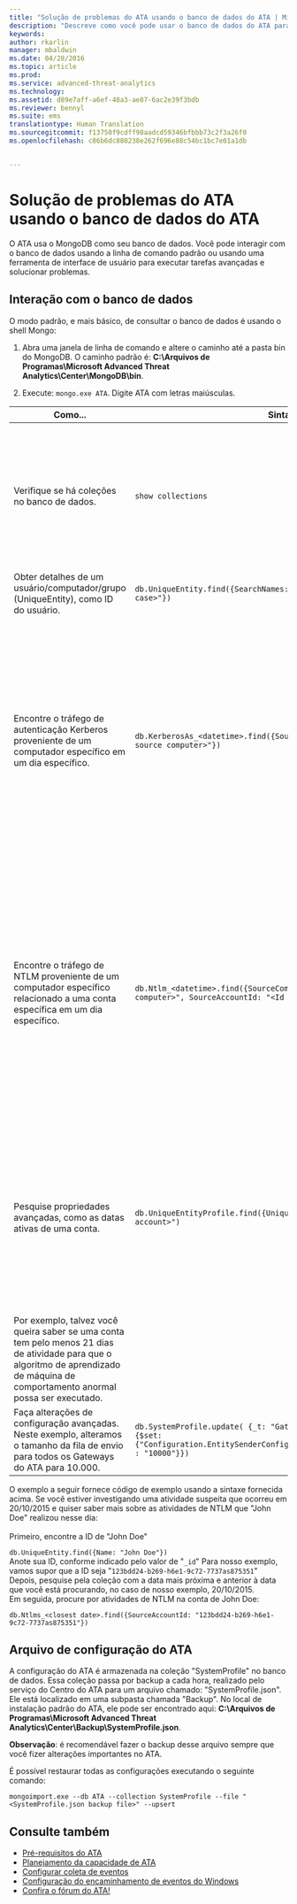```yaml
---
title: "Solução de problemas do ATA usando o banco de dados do ATA | Microsoft ATA"
description: "Descreve como você pode usar o banco de dados do ATA para solucionar problemas"
keywords: 
author: rkarlin
manager: mbaldwin
ms.date: 04/28/2016
ms.topic: article
ms.prod: 
ms.service: advanced-threat-analytics
ms.technology: 
ms.assetid: d89e7aff-a6ef-48a3-ae87-6ac2e39f3bdb
ms.reviewer: bennyl
ms.suite: ems
translationtype: Human Translation
ms.sourcegitcommit: f13750f9cdff98aadcd59346bfbbb73c2f3a26f0
ms.openlocfilehash: c86b6dc880238e262f696e88c54bc1bc7e01a1db


---
```


# Solução de problemas do ATA usando o banco de dados do ATA
O ATA usa o MongoDB como seu banco de dados.
Você pode interagir com o banco de dados usando a linha de comando padrão ou usando uma ferramenta de interface de usuário para executar tarefas avançadas e solucionar problemas.

## Interação com o banco de dados
O modo padrão, e mais básico, de consultar o banco de dados é usando o shell Mongo:

1.  Abra uma janela de linha de comando e altere o caminho até a pasta bin do MongoDB. O caminho padrão é: **C:\Arquivos de Programas\Microsoft Advanced Threat Analytics\Center\MongoDB\bin**.

2.  Execute: `mongo.exe ATA`. Digite ATA com letras maiúsculas.

|Como...|Sintaxe|Anotações|
|-------------|----------|---------|
|Verifique se há coleções no banco de dados.|`show collections`|É útil como um teste completo para verificar se o tráfego está sendo gravado no banco de dados, e se o evento 4776 está sendo recebido pelo ATA.|
|Obter detalhes de um usuário/computador/grupo (UniqueEntity), como ID do usuário.|`db.UniqueEntity.find({SearchNames: "<name of entity in lower case>"})`||
|Encontre o tráfego de autenticação Kerberos proveniente de um computador específico em um dia específico.|`db.KerberosAs_<datetime>.find({SourceComputerId: "<Id of the source computer>"})`|Para obter a &lt;ID do computador de origem&gt;, consulte as coleções UniqueEntity, conforme mostrado no exemplo.<br /><br />Cada tipo de atividade de rede, por exemplo, autenticações Kerberos, possui sua própria coleção de acordo com a data UTC.|
|Encontre o tráfego de NTLM proveniente de um computador específico relacionado a uma conta específica em um dia específico.|`db.Ntlm_<datetime>.find({SourceComputerId: "<Id of the source computer>", SourceAccountId: "<Id of the account>"})`|Para obter a &lt;ID do computador de origem&gt; e a &lt;ID da conta&gt;, consulte as coleções UniqueEntity, conforme mostrado no exemplo.<br /><br />Cada tipo de atividade de rede, por exemplo, autenticações NTLM, possui sua própria coleção de acordo com a data UTC.|
|Pesquise propriedades avançadas, como as datas ativas de uma conta. |`db.UniqueEntityProfile.find({UniqueEntityId: "<Id of the account>")`|Para obter a &lt;ID da conta&gt;, consulte as coleções UniqueEntity, conforme mostrado no exemplo.<br>O nome da propriedade que mostra as datas nas quais a conta esteve ativa é chamado: "ActiveDates". <br>
Por exemplo, talvez você queira saber se uma conta tem pelo menos 21 dias de atividade para que o algoritmo de aprendizado de máquina de comportamento anormal possa ser executado.|
|Faça alterações de configuração avançadas. Neste exemplo, alteramos o tamanho da fila de envio para todos os Gateways do ATA para 10.000.|`db.SystemProfile.update( {_t: "GatewaySystemProfile"} ,`<br>`{$set:{"Configuration.EntitySenderConfiguration.EntityBatchBlockMaxSize" : "10000"}})`|`|

O exemplo a seguir fornece código de exemplo usando a sintaxe fornecida acima. Se você estiver investigando uma atividade suspeita que ocorreu em 20/10/2015 e quiser saber mais sobre as atividades de NTLM que "John Doe" realizou nesse dia:<br /><br />Primeiro, encontre a ID de "John Doe"

`db.UniqueEntity.find({Name: "John Doe"})`<br>Anote sua ID, conforme indicado pelo valor de "`_id`" Para nosso exemplo, vamos supor que a ID seja "`123bdd24-b269-h6e1-9c72-7737as875351`"<br>Depois, pesquise pela coleção com a data mais próxima e anterior à data que você está procurando, no caso de nosso exemplo, 20/10/2015.<br>Em seguida, procure por atividades de NTLM na conta de John Doe: 

`db.Ntlms_<closest date>.find({SourceAccountId: "123bdd24-b269-h6e1-9c72-7737as875351"})`
## Arquivo de configuração do ATA
A configuração do ATA é armazenada na coleção "SystemProfile" no banco de dados.
Essa coleção passa por backup a cada hora, realizado pelo serviço do Centro do ATA para um arquivo chamado: "SystemProfile.json". Ele está localizado em uma subpasta chamada "Backup". No local de instalação padrão do ATA, ele pode ser encontrado aqui: **C:\Arquivos de Programas\Microsoft Advanced Threat Analytics\Center\Backup\SystemProfile.json**. 

**Observação**: é recomendável fazer o backup desse arquivo sempre que você fizer alterações importantes no ATA.

É possível restaurar todas as configurações executando o seguinte comando:

`mongoimport.exe --db ATA --collection SystemProfile --file "<SystemProfile.json backup file>" --upsert`

## Consulte também
- [Pré-requisitos do ATA](/advanced-threat-analytics/plan-design/ata-prerequisites)
- [Planejamento da capacidade de ATA](/advanced-threat-analytics/plan-design/ata-capacity-planning)
- [Configurar coleta de eventos](/advanced-threat-analytics/deploy-use/configure-event-collection)
- [Configuração do encaminhamento de eventos do Windows](/advanced-threat-analytics/deploy-use/configure-event-collection#configuring-windows-event-forwarding)
- [Confira o fórum do ATA!](https://social.technet.microsoft.com/Forums/security/home?forum=mata)



<!--HONumber=Jul16_HO4-->


